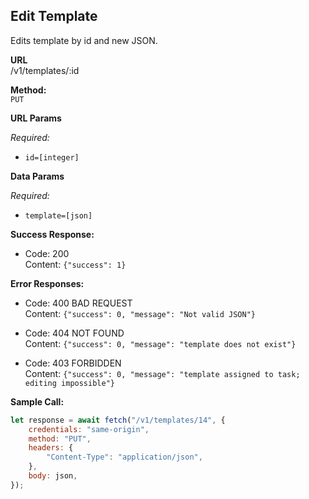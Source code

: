 ## **Edit Template**

Edits template by id and new JSON.

**URL**  
/v1/templates/:id

**Method:**  
`PUT`

**URL Params**

_Required:_

-   `id=[integer]`

**Data Params**

_Required:_

-   `template=[json]`

**Success Response:**

-   Code: 200  
    Content: `{"success": 1}`

**Error Responses:**

-   Code: 400 BAD REQUEST  
    Content: `{"success": 0, "message": "Not valid JSON"}`

-   Code: 404 NOT FOUND  
    Content: `{"success": 0, "message": "template does not exist"}`

-   Code: 403 FORBIDDEN  
    Content: `{"success": 0, "message": "template assigned to task; editing impossible"}`

**Sample Call:**

```javascript
let response = await fetch("/v1/templates/14", {
    credentials: "same-origin",
    method: "PUT",
    headers: {
        "Content-Type": "application/json",
    },
    body: json,
});
```
